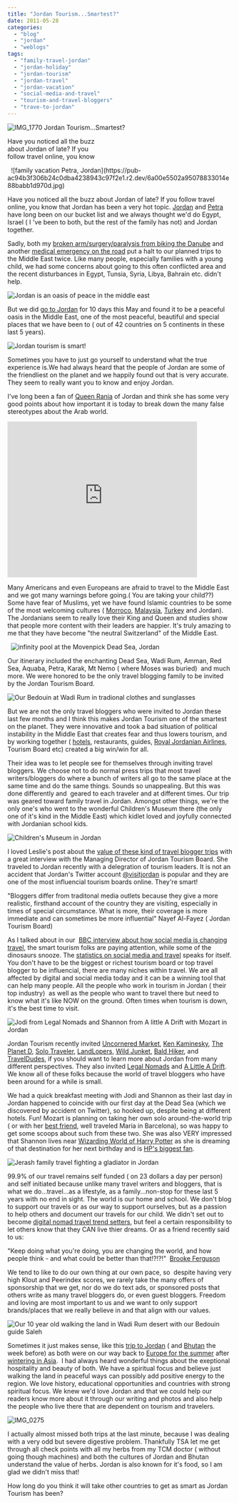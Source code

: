 ```yaml
---
title: "Jordan Tourism...Smartest?"
date: 2011-05-28
categories: 
  - "blog"
  - "jordan"
  - "weblogs"
tags: 
  - "family-travel-jordan"
  - "jordan-holiday"
  - "jordan-tourism"
  - "jordan-travel"
  - "jordan-vacation"
  - "social-media-and-travel"
  - "tourism-and-travel-bloggers"
  - "trave-to-jordan"
---
```


 ![IMG_1770](https://pub-ac94b3f306b24c0dba4238943c97f2e1.r2.dev/6a00e5502a950788330154329a579e970c.jpg) Jordan Tourism...Smartest?

Have you noticed all the buzz  
about Jordan of late? If you  
follow travel online, you know

<!--more-->   ![family vacation  Petra, Jordan](https://pub-ac94b3f306b24c0dba4238943c97f2e1.r2.dev/6a00e5502a95078833014e88babb1d970d.jpg)  
  
  
Have you noticed all the buzz about Jordan of late? If you follow travel online, you know that Jordan has been a very hot topic. [Jordan](http://en.wikipedia.org/wiki/Jordan "Jordan") and [Petra](http://en.wikipedia.org/wiki/Petra "Petra") have long been on our bucket list and we always thought we'd do Egypt, Israel ( I 've been to both, but the rest of the family has not) and Jordan together.  
  
Sadly, both my [broken arm/surgery/paralysis from biking the Danube](https://pub-ac94b3f306b24c0dba4238943c97f2e1.r2.dev/2009/09/-a-travelers-tragic-tale-handling-travel-disasters-medical-emergency-.html "medical emergency while traveling") and another [medical emergency on the road](https://pub-ac94b3f306b24c0dba4238943c97f2e1.r2.dev/2007/11/bloody-monday-i.html "medical emergency on the road") put a halt to our planned trips to the Middle East twice. Like many people, especially families with a young child, we had some concerns about going to this often conflicted area and the recent disturbances in Egypt, Tunsia, Syria, Libya, Bahrain etc. didn't help.  
  
![Jordan is an oasis of peace in the middle east](https://pub-ac94b3f306b24c0dba4238943c97f2e1.r2.dev/6a00e5502a95078833014e88bad8e4970d.jpg)  
  
  
But we did [go to Jordan](https://pub-ac94b3f306b24c0dba4238943c97f2e1.r2.dev/2011/05/jordan-family-travel-is-it-safe.html "Go to Jordan vacation") for 10 days this May and found it to be a peaceful oasis in the Middle East, one of the most peaceful, beautiful and special  places that we have been to ( out of 42 countries on 5 continents in these last 5 years).  
  
![Jordan tourism is smart!](https://pub-ac94b3f306b24c0dba4238943c97f2e1.r2.dev/6a00e5502a950788330154329a8543970c.jpg)

Sometimes you have to just go yourself to understand what the true experience is.We had always heard that the people of Jordan are some of the friendliest on the planet and we happily found out that is very accurate. They seem to really want you to know and enjoy Jordan.

I've long been a fan of [Queen Rania](http://www.youtube.com/user/QueenRania "Queen Rania of Jordan") of Jordan and think she has some very good points about how important it is today to break down the many false stereotypes about the Arab world.  
  

<iframe src="http://www.youtube.com/embed/TFf897bUW2Y?rel=0" frameborder="0" height="349" width="425"></iframe>

  
  
Many Americans and even Europeans are afraid to travel to the Middle East and we got many warnings before going.( You are taking your child??)  Some have fear of Muslims, yet we have found Islamic countries to be some of the most welcoming cultures ( [Morroco](https://pub-ac94b3f306b24c0dba4238943c97f2e1.r2.dev/2007/04/sahara-violin-c.html#more "Morocco"), [Malaysia](https://pub-ac94b3f306b24c0dba4238943c97f2e1.r2.dev/2011/02/20-stunning-photos-chinese-new-year-georgetown-penang.html "Georgetown, Penang, Malaysia"), [Turkey](https://pub-ac94b3f306b24c0dba4238943c97f2e1.r2.dev/turkey/ "turkey travel") and Jordan). The Jordanians seem to really love their King and Queen and studies show that people more content with their leaders are happier. It's truly amazing to me that they have become "the neutral Switzerland" of the Middle East.  
  

  ![infinity pool at the Movenpick Dead Sea, Jordan](https://pub-ac94b3f306b24c0dba4238943c97f2e1.r2.dev/6a00e5502a9507883301538ec77226970b.jpg)

Our itinerary included the enchanting Dead Sea, Wadi Rum, Amman, Red Sea, Aquaba, Petra, Karak, Mt Nemo ( where Moses was buried)  and much more. We were honored to be the only travel blogging family to be invited by the Jordan Tourism Board.  
  
![Our Bedouin at Wadi Rum in tradional clothes and sunglasses](https://pub-ac94b3f306b24c0dba4238943c97f2e1.r2.dev/6a00e5502a95078833014e88baf688970d.jpg)  
  
  
But we are not the only travel bloggers who were invited to Jordan these last few months and I think this makes Jordan Tourism one of the smartest on the planet. They were innovative and took a bad situation of political instability in the Middle East that creates fear and thus lowers tourism, and by working together ( [hotels](http://www.moevenpick-hotels.com/en/pub/homepage.cfm "movenpick hotels "), restaurants, guides, [Royal Jordanian Airlines](http://www.rj.com/ "Royal Jordanian airlines"), Tourism Board etc) created a big win/win for all.  
  
Their idea was to let people see for themselves through inviting travel bloggers. We choose not to do normal press trips that most travel writers/bloggers do where a bunch of writers all go to the same place at the same time and do the same things. Sounds so unappealing. But this was done differently and  geared to each traveler and at different times. Our trip  was geared toward family travel in Jordan. Amongst other things, we're the only one's who went to the wonderful Children's Museum there (the only one of it's kind in the Middle East) which kidlet loved and joyfully connected with Jordanian school kids.  
  
![Children's Museum in Jordan](https://pub-ac94b3f306b24c0dba4238943c97f2e1.r2.dev/6a00e5502a950788330154329a9bcb970c.jpg)  
  
  
I loved Leslie's post about the [value of these kind of travel blogger trips](ttp://downtowntraveler.com/2011/05/18/the-value-of-blogger-press-trips-interview-with-jordan-tourism-boards-nayef-al-fayez/ "Value of travel bloggers press trips") with a great interview with the Managing Director of Jordan Tourism Board. She traveled to Jordan recently with a delegration of tourism leaders. It is not an accident that Jordan's Twitter account [@visitjordan](http://twitter.com/VisitJordan "@visitjordan on twitter") is popular and they are one of the most influencial tourism boards online. They're smart!

"Bloggers differ from traditonal media outlets because they give a more realistic, firsthand account of the country they are visiting, especially in times of special circumstance. What is more, their coverage is more immediate and can sometimes be more influential" Nayef Al-Fayez ( Jordan Tourism Board)  
  
As I talked about in our  [BBC interview about how social media is changing travel](https://pub-ac94b3f306b24c0dba4238943c97f2e1.r2.dev/2010/12/bbc-interviews-soultravelers3-on-social-media-and-travel.html "Soultravelers3 BBC interview on social media and travel"), the smart tourism folks are paying attention, while some of the dinosaurs snooze. The [statistics on social media and travel](http://www.stikkymedia.com/articles/social-media-and-the-tourism-industry-statistics#comment-131 "statistics social media and travel") speaks for itself. You don't have to be the biggest or richest tourism board or top travel blogger to be influencial, there are many niches within travel. We are all affected by digital and social media today and it can be a winning tool that can help many people. All the people who work in tourism in Jordan ( their top industry)  as well as the people who want to travel there but need to know what it's like NOW on the ground. Often times when tourism is down, it's the best time to visit.  
  
![Jodi from Legal Nomads and Shannon from A little A Drift with Mozart in Jordan](https://pub-ac94b3f306b24c0dba4238943c97f2e1.r2.dev/6a00e5502a9507883301538ec79c3d970b.jpg)  
  
  
Jordan Tourism recently invited [Uncornered Market](http://www.uncorneredmarket.com/ "uncornered market"), [Ken Kaminesky](http://kenkaminesky.com/ "Ken Kaminesky"), [The Planet D](http://theplanetd.com/ "the planet d"), [Solo Traveler](http://solotravelerblog.com/ "solo traveler"), [LandLopers](http://landlopers.com/ "landlopers"), [Wild Junket](http://www.wildjunket.com/ "wild junket"), [Bald Hiker](http://www.baldhiker.com/ "baldhiker"), and [TravelDudes](http://www.traveldudes.org/ "traveldudes"), if you should want to learn more about Jordan from many different perspectives. They also invited [Legal Nomads](http://www.legalnomads.com/ "legal nomads") and [A Little A Drift](http://alittleadrift.com/ "a little drift"). We know all of these folks because the world of travel bloggers who have been around for a while is small.  
  
We had a quick breakfast meeting with Jodi and Shannon as their last day in Jordan happened to coincide with our first day at the Dead Sea (which we discovered by accident on Twitter), so hooked up, despite being at different hotels. Fun! Mozart is planning on taking her own solo around-the-world trip ( or with her [best friend](https://pub-ac94b3f306b24c0dba4238943c97f2e1.r2.dev/2011/02/kids-friends-travel-on-the-ultimate-family-adventure.html "best friends while traveling"), well traveled Maria in Barcelona), so was happy to get some scoops about such from these two. She was also VERY impressed that Shannon lives near [Wizarding World of Harry Potter](http://www.universalorlando.com/harrypotter/ "wizarding world of harry potter") as she is dreaming of that destination for her next birthday and is [HP's biggest fan](http://www.youtube.com/watch?v=FSB7Gictlag "Harry potter fan at hogwarts").  
  
![Jerash family travel fighting a gladiator in Jordan](https://pub-ac94b3f306b24c0dba4238943c97f2e1.r2.dev/6a00e5502a95078833014e88bb4fee970d.jpg)  
  
99.9% of our travel remains self funded ( on 23 dollars a day per person) and self initiated because unlike many travel writers and bloggers, that is what we do...travel...as a lifestyle, as a family...non-stop for these last 5 years with no end in sight. The world is our home and school. We don't blog to support our travels or as our way to support ourselves, but as a passion to help others and document our travels for our child. We didn't set out to become [digital nomad travel trend setters](https://pub-ac94b3f306b24c0dba4238943c97f2e1.r2.dev/2010/02/new-york-times-qa-with-soultravelers3-on-frugal-traveler-nomadic-family-traveler-jeanne-dee.html "digitalnomad travel trendsetters"), but feel a certain responsibility to let others know that they CAN live thier dreams. Or as a friend recently said to us:  
  
"Keep doing what you're doing, you are changing the world, and how people think - and what could be better than that!?!?!"  [Brooke Ferguson](http://www.businessbackpacker.com/ "Brook Ferguson")  
  
We tend to like to do our own thing at our own pace, so  despite having very high Klout and Peerindex scores, we rarely take the many offers of sponsorship that we get, nor do we do text ads, or sponsored posts that others write as many travel bloggers do, or even guest bloggers. Freedom and loving are most important to us and we want to only support brands/places that we really believe in and that align with our values.

![Our 10 year old walking the land in Wadi Rum desert with our Bedouin guide Saleh](https://pub-ac94b3f306b24c0dba4238943c97f2e1.r2.dev/6a00e5502a9507883301538ec7ef32970b.jpg)

Sometimes it just makes sense, like this [trip to Jordan](https://pub-ac94b3f306b24c0dba4238943c97f2e1.r2.dev/2011/05/jordan-family-travel-is-it-safe.html "trip to Jordan") ( and [Bhutan](https://pub-ac94b3f306b24c0dba4238943c97f2e1.r2.dev/2011/05/travel-to-bhutan-.html "travel to bhutan") the week before) as both were on our way back to [Europe for the summer](https://pub-ac94b3f306b24c0dba4238943c97f2e1.r2.dev/2010/06/grand-tour-europe-iv-family-travel-extended-vacation-road-trip-summer-holiday-abroad.html "travel Europe summer") after [wintering in Asia](https://pub-ac94b3f306b24c0dba4238943c97f2e1.r2.dev/2011/01/tropical-winter-home-in-penang-malaysia-location-indenpendent-digital-nomad-long-term-travel-tips-.html "wintering in asia").  I had always heard wonderful things about the exeptional hospitality and beauty of both. We have a spiritual focus and believe just walking the land in peaceful ways can possibly add positive energy to the region. We love history, educational opportunities and countries with strong spiritual focus. We knew we'd love Jordan and that we could help our readers know more about it through our writing and photos and also help the people who live there that are dependent on tourism and travelers.

![IMG_0275](https://pub-ac94b3f306b24c0dba4238943c97f2e1.r2.dev/6a00e5502a950788330154329b2a15970c.jpg)  
  
I actually almost missed both trips at the last minute, because I was dealing with a very odd but severe digestive problem. Thankfully TSA let me get through all check points with all my herbs from my TCM doctor ( without going though machines) and both the cultures of Jordan and Bhutan understand the value of herbs. Jordan is also known for it's food, so I am glad we didn't miss that!  
  
How long do you think it will take other countries to get as smart as Jordan Tourism has been?
